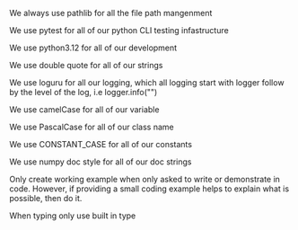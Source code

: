 We always use pathlib for all the file path mangenment

We use pytest for all of our python CLI testing infastructure

We use python3.12 for all of our development

We use double quote for all of our strings

We use loguru for all our logging, which all logging start with logger follow by the level of the log, i.e logger.info("<message>")

We use camelCase for all of our variable

We use PascalCase for all of our class name

We use CONSTANT_CASE for all of our constants

We use numpy doc style for all of our doc strings

Only create working example when only asked to write or demonstrate in code. However, if providing a small coding example helps to explain what is possible, then do it.

When typing only use built in type
